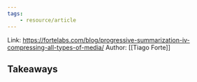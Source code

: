 ```yaml
---
tags:
	- resource/article
---
```


Link: https://fortelabs.com/blog/progressive-summarization-iv-compressing-all-types-of-media/
Author: [[Tiago Forte]]

## Takeaways
